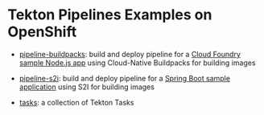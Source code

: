# Tekton Pipelines Examples on OpenShift

* [pipeline-buildpacks](pipeline-buildpacks): build and deploy pipeline for a [Cloud Foundry sample Node.js app](https://github.com/cloudfoundry-samples/cf-sample-app-nodejs) using Cloud-Native Buildpacks for building images

* [pipeline-s2i](pipeline-s2i): build and deploy pipeline for a [Spring Boot sample application](https://github.com/spring-projects/spring-petclinic) using S2I for building images


* [tasks](tasks): a collection of Tekton Tasks
